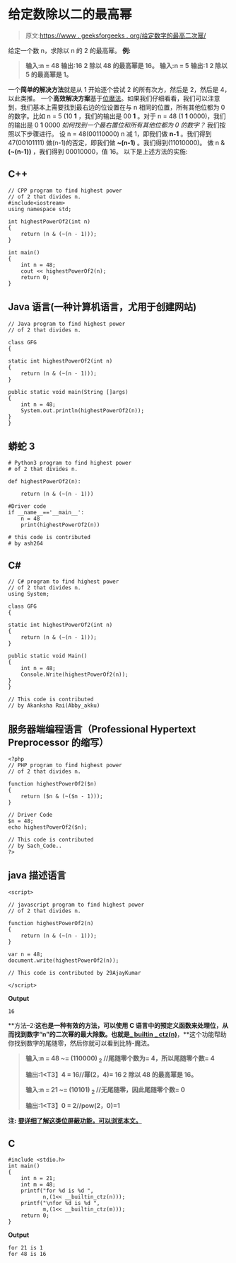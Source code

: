 # 给定数除以二的最高幂

> 原文:[https://www . geeksforgeeks . org/给定数字的最高二次幂/](https://www.geeksforgeeks.org/highest-power-of-two-that-divides-a-given-number/)

给定一个数 n，求除以 n 的 2 的最高幂。
**例:**

> **输入:n = 48**
> **输出:16**
> **2 除以 48 的最高幂是 16。**
> **输入:n = 5**
> **输出:1**
> **2 除以 5 的最高幂是 1。**

一个**简单的解决方法**就是从 1 开始逐个尝试 2 的所有次方，然后是 2，然后是 4，以此类推。
一个**高效解决方案**基于[位魔法](https://www.geeksforgeeks.org/category/algorithm/bit-magic/)。如果我们仔细看看，我们可以注意到，我们基本上需要找到最右边的位设置在与 n 相同的位置，所有其他位都为 0 的数字。比如 n = 5 (10 **1** ，我们的输出是 00 **1** 。对于 n = 48 (1 **1** 0000)，我们的输出是 0 **1** 0000
*如何找到一个最右置位和所有其他位都为 0 的数字？*
我们按照以下步骤进行。
设 n = 48(00110000)
n 减 1，即我们做 **n-1** 。我们得到 47(00101111)
做(n-1)的否定，即我们做 **~(n-1)** 。我们得到(11010000)。
做 n & **(~(n-1))** ，我们得到 00010000，值 16。
以下是上述方法的实施:

## C++

```
// CPP program to find highest power
// of 2 that divides n.
#include<iostream>
using namespace std;

int highestPowerOf2(int n)
{
    return (n & (~(n - 1)));
}

int main()
{
    int n = 48;
    cout << highestPowerOf2(n);
    return 0;
}
```

## Java 语言(一种计算机语言，尤用于创建网站)

```
// Java program to find highest power
// of 2 that divides n.

class GFG
{

static int highestPowerOf2(int n)
{
    return (n & (~(n - 1)));
}

public static void main(String []args)
{
    int n = 48;
    System.out.println(highestPowerOf2(n));
}
}
```

## 蟒蛇 3

```
# Python3 program to find highest power
# of 2 that divides n.

def highestPowerOf2(n):

    return (n & (~(n - 1)))

#Driver code
if __name__=='__main__':
    n = 48
    print(highestPowerOf2(n))

# this code is contributed
# by ash264
```

## C#

```
// C# program to find highest power
// of 2 that divides n.
using System;

class GFG
{

static int highestPowerOf2(int n)
{
    return (n & (~(n - 1)));
}

public static void Main()
{
    int n = 48;
    Console.Write(highestPowerOf2(n));
}
}

// This code is contributed
// by Akanksha Rai(Abby_akku)
```

## 服务器端编程语言（Professional Hypertext Preprocessor 的缩写）

```
<?php
// PHP program to find highest power
// of 2 that divides n.

function highestPowerOf2($n)
{
    return ($n & (~($n - 1)));
}

// Driver Code
$n = 48;
echo highestPowerOf2($n);

// This code is contributed
// by Sach_Code..
?>
```

## java 描述语言

```
<script>

// javascript program to find highest power
// of 2 that divides n.

function highestPowerOf2(n)
{
    return (n & (~(n - 1)));
}

var n = 48;
document.write(highestPowerOf2(n));

// This code is contributed by 29AjayKumar

</script>
```

**Output**

```
16
```

**方法–2:**这也是一种有效的方法，可以使用 C 语言中的预定义函数来处理位，从而找到数字“n”的二次幂的最大除数。也就是[**_ builtin _ ctz(n)**](https://www.geeksforgeeks.org/builtin-functions-gcc-compiler/)**，**这个功能帮助你找到数字的尾随零，然后你就可以看到比特-魔法。

> **输入:n = 48 ~= (110000) <sub>2</sub> //尾随零个数为= 4，所以尾随零个数= 4**
> 
> **输出:1<T3】4 = 16//幂(2，4)= 16 2 除以 48 的最高幂是 16。**
> 
> **输入:n = 21 ~= (10101) <sub>2</sub> //无尾随零，因此尾随零个数= 0**
> 
> **输出:1<T3】0 = 2//pow(2，0)=1**

**注:** [**要详细了解这类位屏蔽功能，可以浏览本文。**](https://www.geeksforgeeks.org/builtin-functions-gcc-compiler/)

## C

```
#include <stdio.h>
int main()
{
    int n = 21;     
    int m = 48;
    printf("for %d is %d ",
           n,(1<< __builtin_ctz(n)));
    printf("\nfor %d is %d ",
           m,(1<< __builtin_ctz(m)));
    return 0;
}
```

**Output**

```
for 21 is 1 
for 48 is 16 
```
